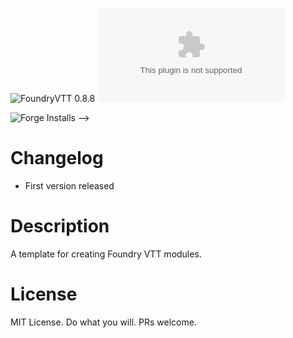 ![FoundryVTT 0.8.8](https://img.shields.io/badge/Foundry-v0.8.8-informational)
![Latest Release Download Count](https://img.shields.io/github/downloads/freudiangoat/<repo>/latest/module.zip)

<!--- Forge Bazaar Install % Badge -->
<!--- replace <your-module-name> with the `name` in your manifest -->
![Forge Installs](https://img.shields.io/badge/dynamic/json?label=Forge%20Installs&query=package.installs&suffix=%25&url=https%3A%2F%2Fforge-vtt.com%2Fapi%2Fbazaar%2Fpackage%2F<repo>&colorB=4aa94a) -->

# Changelog

* First version released

# Description

A template for creating Foundry VTT modules.

# License

MIT License. Do what you will. PRs welcome.
